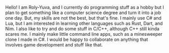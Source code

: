 Hello! I am Roly-Yuva, and I currently do programming stuff as a hobby but I plan to get something like a computer science degree and turn it into a job one day.
But, my skills are not the best, but that's fine.
I mainly use C# and Lua, but I am interested in learning other languages such as Rust, Dart, and Nim. I also like to try and do some stuff in C/C++, although C++ still kinda scares me.
I mainly make little command line apps, such as a minesweeper clone I made in C#.
I would be happy to collaborate on anything that involves game development and stuff like that.

<!---
Roly-Yuva/Roly-Yuva is a ✨ special ✨ repository because its `README.md` (this file) appears on your GitHub profile.
You can click the Preview link to take a look at your changes.
--->

